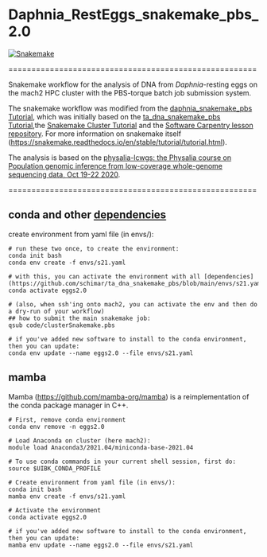 # Daphnia_RestEggs_snakemake_pbs_2.0

[![Snakemake](https://img.shields.io/badge/snakemake-≥5.6.0-brightgreen.svg?style=flat)](https://snakemake.readthedocs.io)

======================================================

Snakemake workflow for the analysis of DNA from *Daphnia*-resting eggs on the mach2 HPC cluster with the PBS-torque batch job submission system. 

The snakemake workflow was modified from the [daphnia_snakemake_pbs Tutorial](https://github.com/tholtzem/daphnia_snakemake_pbs), which was initially based on the [ta_dna_snakemake_pbs Tutorial](https://github.com/schimar/ta_dna_snakemake_pbs),the [Snakemake Cluster Tutorial](https://github.com/SchlossLab/snakemake_cluster_tutorial.git) and the [Software Carpentry lesson repository](https://hpc-carpentry.github.io/hpc-python/17-cluster/). For more information on snakemake itself (https://snakemake.readthedocs.io/en/stable/tutorial/tutorial.html).

The analysis is based on the [physalia-lcwgs: the Physalia course on Population genomic inference from low-coverage whole-genome sequencing data, Oct 19-22 2020](https://github.com/nt246/physalia-lcwgs).

======================================================

## conda and other [dependencies](https://github.com/schimar/ta_dna_snakemake_pbs/blob/main/envs/s21.yaml)   

create environment from yaml file (in envs/):
```
# run these two once, to create the environment:
conda init bash
conda env create -f envs/s21.yaml

# with this, you can activate the environment with all [dependencies](https://github.com/schimar/ta_dna_snakemake_pbs/blob/main/envs/s21.yaml):
conda activate eggs2.0

# (also, when ssh'ing onto mach2, you can activate the env and then do a dry-run of your workflow) 
## how to submit the main snakemake job:
qsub code/clusterSnakemake.pbs

# if you've added new software to install to the conda environment, then you can update:
conda env update --name eggs2.0 --file envs/s21.yaml
```
## mamba

Mamba (https://github.com/mamba-org/mamba) is a reimplementation of the conda package manager in C++.

```
# First, remove conda environment
conda env remove -n eggs2.0

# Load Anaconda on cluster (here mach2):
module load Anaconda3/2021.04/miniconda-base-2021.04

# To use conda commands in your current shell session, first do:
source $UIBK_CONDA_PROFILE

# Create environment from yaml file (in envs/):
conda init bash
mamba env create -f envs/s21.yaml

# Activate the environment
conda activate eggs2.0

# if you've added new software to install to the conda environment, then you can update:
mamba env update --name eggs2.0 --file envs/s21.yaml


```


